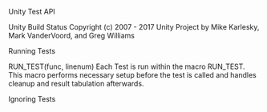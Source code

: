 Unity Test API

Unity Build Status Copyright (c) 2007 - 2017 Unity Project by Mike Karlesky, Mark VanderVoord, and Greg Williams

Running Tests

RUN_TEST(func, linenum)
Each Test is run within the macro RUN_TEST. This macro performs necessary setup before the test is called and handles cleanup and result tabulation afterwards.

Ignoring Tests
